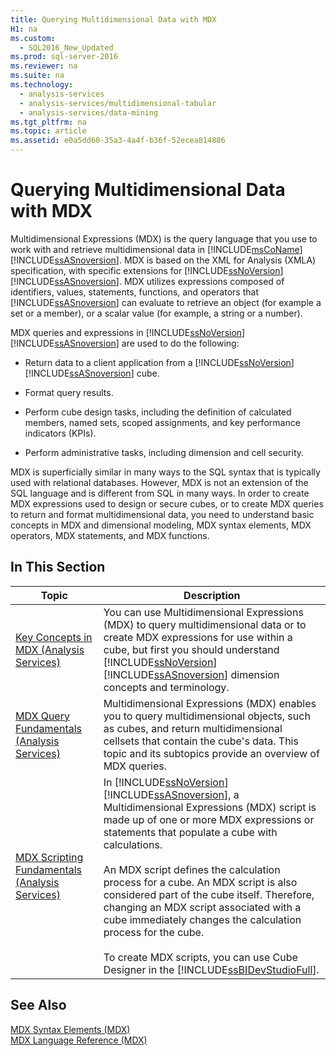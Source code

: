 ```yaml
---
title: Querying Multidimensional Data with MDX
H1: na
ms.custom: 
  - SQL2016_New_Updated
ms.prod: sql-server-2016
ms.reviewer: na
ms.suite: na
ms.technology: 
  - analysis-services
  - analysis-services/multidimensional-tabular
  - analysis-services/data-mining
ms.tgt_pltfrm: na
ms.topic: article
ms.assetid: e0a5dd60-35a3-4a4f-b36f-52ecea814886
---
```

# Querying Multidimensional Data with MDX
  Multidimensional Expressions \(MDX\) is the query language that you use to work with and retrieve multidimensional data in [!INCLUDE[msCoName](../../Token/Other/msCoName_md.md)] [!INCLUDE[ssASnoversion](../../Token/Other/ssASnoversion_md.md)]. MDX is based on the XML for Analysis \(XMLA\) specification, with specific extensions for [!INCLUDE[ssNoVersion](../../Token/Other/ssNoVersion_md.md)] [!INCLUDE[ssASnoversion](../../Token/Other/ssASnoversion_md.md)]. MDX utilizes expressions composed of identifiers, values, statements, functions, and operators that [!INCLUDE[ssASnoversion](../../Token/Other/ssASnoversion_md.md)] can evaluate to retrieve an object \(for example a set or a member\), or a scalar value \(for example, a string or a number\).  
  
 MDX queries and expressions in [!INCLUDE[ssNoVersion](../../Token/Other/ssNoVersion_md.md)] [!INCLUDE[ssASnoversion](../../Token/Other/ssASnoversion_md.md)] are used to do the following:  
  
-   Return data to a client application from a [!INCLUDE[ssNoVersion](../../Token/Other/ssNoVersion_md.md)] [!INCLUDE[ssASnoversion](../../Token/Other/ssASnoversion_md.md)] cube.  
  
-   Format query results.  
  
-   Perform cube design tasks, including the definition of calculated members, named sets, scoped assignments, and key performance indicators \(KPIs\).  
  
-   Perform administrative tasks, including dimension and cell security.  
  
 MDX is superficially similar in many ways to the SQL syntax that is typically used with relational databases. However, MDX is not an extension of the SQL language and is different from SQL in many ways. In order to create MDX expressions used to design or secure cubes, or to create MDX queries to return and format multidimensional data, you need to understand basic concepts in MDX and dimensional modeling, MDX syntax elements, MDX operators, MDX statements, and MDX functions.  
  
## In This Section  
  
|Topic|Description|  
|-----------|-----------------|  
|[Key Concepts in MDX &#40;Analysis Services&#41;](../../Topics/TopicNameNotContainA/Key-Concepts-in-MDX--Analysis-Services-.md)|You can use Multidimensional Expressions \(MDX\) to query multidimensional data or to create MDX expressions for use within a cube, but first you should understand [!INCLUDE[ssNoVersion](../../Token/Other/ssNoVersion_md.md)] [!INCLUDE[ssASnoversion](../../Token/Other/ssASnoversion_md.md)] dimension concepts and terminology.|  
|[MDX Query Fundamentals &#40;Analysis Services&#41;](../../Topics/TopicNameNotContainA/MDX-Query-Fundamentals--Analysis-Services-.md)|Multidimensional Expressions \(MDX\) enables you to query multidimensional objects, such as cubes, and return multidimensional cellsets that contain the cube's data. This topic and its subtopics provide an overview of MDX queries.|  
|[MDX Scripting Fundamentals &#40;Analysis Services&#41;](../../Topics/TopicNameNotContainA/MDX-Scripting-Fundamentals--Analysis-Services-.md)|In [!INCLUDE[ssNoVersion](../../Token/Other/ssNoVersion_md.md)] [!INCLUDE[ssASnoversion](../../Token/Other/ssASnoversion_md.md)], a Multidimensional Expressions \(MDX\) script is made up of one or more MDX expressions or statements that populate a cube with calculations.<br /><br /> An MDX script defines the calculation process for a cube. An MDX script is also considered part of the cube itself. Therefore, changing an MDX script associated with a cube immediately changes the calculation process for the cube.<br /><br /> To create MDX scripts, you can use Cube Designer in the [!INCLUDE[ssBIDevStudioFull](../../Token/Other/ssBIDevStudioFull_md.md)].|  
  
## See Also  
 [MDX Syntax Elements &#40;MDX&#41;](../Topic/MDX%20Syntax%20Elements%20\(MDX\).md)   
 [MDX Language Reference &#40;MDX&#41;](../Topic/MDX%20Language%20Reference%20\(MDX\).md)  
  
  